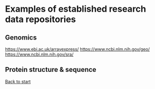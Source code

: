 # Examples of established research data repositories
## Genomics
https://www.ebi.ac.uk/arrayexpress/
https://www.ncbi.nlm.nih.gov/geo/
https://www.ncbi.nlm.nih.gov/sra/

## Protein structure & sequence

[Back to start](README.md)
